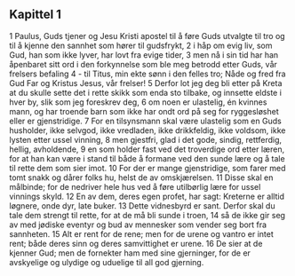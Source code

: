 ## Kapittel 1

1 Paulus, Guds tjener og Jesu Kristi apostel til å føre Guds utvalgte til tro og til å kjenne den sannhet som hører til gudsfrykt,
2 i håp om evig liv, som Gud, han som ikke lyver, har lovt fra evige tider,
3 men nå i sin tid har han åpenbaret sitt ord i den forkynnelse som ble meg betrodd etter Guds, vår frelsers befaling
4 - til Titus, min ekte sønn i den felles tro; Nåde og fred fra Gud Far og Kristus Jesus, vår frelser!
5 Derfor lot jeg deg bli etter på Kreta at du skulle sette det i rette skikk som enda sto tilbake, og innsette eldste i hver by, slik som jeg foreskrev deg,
6 om noen er ulastelig, én kvinnes mann, og har troende barn som ikke har ondt ord på seg for ryggesløshet eller er gjenstridige.
7 For en tilsynsmann skal være ulastelig som en Guds husholder, ikke selvgod, ikke vredladen, ikke drikkfeldig, ikke voldsom, ikke lysten etter ussel vinning,
8 men gjestfri, glad i det gode, sindig, rettferdig, hellig, avholdende,
9 en som holder fast ved det troverdige ord etter læren, for at han kan være i stand til både å formane ved den sunde lære og å tale til rette dem som sier imot.
10 For der er mange gjenstridige, som farer med tomt snakk og dårer folks hu, helst de av omskjærelsen.
11 Disse skal en målbinde; for de nedriver hele hus ved å føre utilbørlig lære for ussel vinnings skyld.
12 En av dem, deres egen profet, har sagt: Kreterne er alltid løgnere, onde dyr, late buker.
13 Dette vidnesbyrd er sant. Derfor skal du tale dem strengt til rette, for at de må bli sunde i troen,
14 så de ikke gir seg av med jødiske eventyr og bud av mennesker som vender seg bort fra sannheten.
15 Alt er rent for de rene; men for de urene og vantro er intet rent; både deres sinn og deres samvittighet er urene.
16 De sier at de kjenner Gud; men de fornekter ham med sine gjerninger, for de er avskyelige og ulydige og uduelige til all god gjerning.
